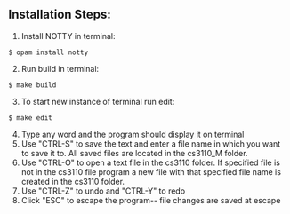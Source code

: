 ## Installation Steps:
1. Install  NOTTY in terminal:
````
$ opam install notty
````
2. Run build in terminal:
````
$ make build
````
3. To start new instance of terminal run edit:
````
$ make edit
````
4. Type any word and the program should display it on terminal
5. Use "CTRL-S" to save the text and enter a file name in which you want to save it to. All saved files are located in the cs3110_M folder.
6. Use "CTRL-O" to open a text file in the cs3110 folder. If specified file is not in the cs3110 file program a new file with that specified file name is created in the cs3110 folder.
7. Use "CTRL-Z" to undo and "CTRL-Y" to redo
8. Click "ESC" to escape the program-- file changes are saved at escape